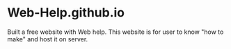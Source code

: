 # Web-Help.github.io
Built a free website with Web help. This website is for user to know "how to make" and host it on server. 
